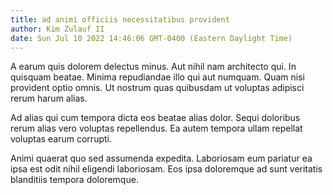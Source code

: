 ```yaml
---
title: ad animi officiis necessitatibus provident
author: Kim Zulauf II
date: Sun Jul 10 2022 14:46:06 GMT-0400 (Eastern Daylight Time)
---
```

A earum quis dolorem delectus minus. Aut nihil nam architecto qui. In quisquam beatae. Minima repudiandae illo qui aut numquam. Quam nisi provident optio omnis. Ut nostrum quas quibusdam ut voluptas adipisci rerum harum alias.

 Ad alias qui cum tempora dicta eos beatae alias dolor. Sequi doloribus rerum alias vero voluptas repellendus. Ea autem tempora ullam repellat voluptas earum corrupti.

 Animi quaerat quo sed assumenda expedita. Laboriosam eum pariatur ea ipsa est odit nihil eligendi laboriosam. Eos ipsa doloremque ad sunt veritatis blanditiis tempora doloremque.